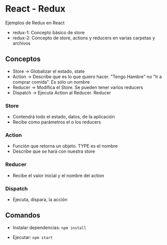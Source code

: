 # React - Redux

Ejemplos de Redux en React

- redux-1: Concepto básico de store
- redux-2: Concepto de store, actions y reducers en varias carpetas y archivos

## Conceptos

- Store -> Globalizar el estado, state
- Action -> Describe que es lo que quiero hacer. "Tengo Hambre" no "Ir a comprar comida". Es sólo un nombre
- Reducer -> Modifica el Store. Se pueden tener varios reducers
- Dispatch -> Ejecuta Action al Reducer. Reducer

### Store

- Contendrá todo el estado, datos, de la aplicación
- Recibe como parámetros el o los reducers

### Action

- Función que retorna un objeto. TYPE es el nombre
- Describe que se hará con nuestra store

### Reducer

- Recibe el valor inicial y el nombre del action

### Dispatch

- Ejecuta, dispara, la acción

## Comandos

- Instalar dependencias: `npm install`

- Ejecutar: `npm start`